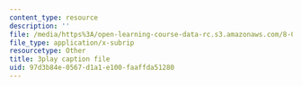 ```yaml
---
content_type: resource
description: ''
file: /media/https%3A/open-learning-course-data-rc.s3.amazonaws.com/8-03sc-physics-iii-vibrations-and-waves-fall-2016/97d3b84e0567d1a1e100faaffda51280_1JeBWHzrRD4.srt
file_type: application/x-subrip
resourcetype: Other
title: 3play caption file
uid: 97d3b84e-0567-d1a1-e100-faaffda51280
---
```

